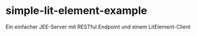 # simple-lit-element-example
Ein einfacher JEE-Server mit RESTful Endpoint und einem LitElement-Client
